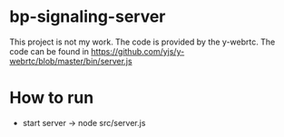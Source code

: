 # bp-signaling-server
This project is not my work. The code is provided by the y-webrtc.
The code can be found in https://github.com/yjs/y-webrtc/blob/master/bin/server.js

# How to run
- start server -> node src/server.js
